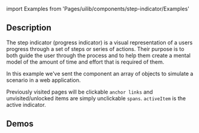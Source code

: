 import Examples from 'Pages/uilib/components/step-indicator/Examples'

## Description

The step indicator (progress indicator) is a visual representation of a users progress through a set of steps or series of actions. Their purpose is to both guide the user through the process and to help them create a mental model of the amount of time and effort that is required of them.

In this example we've sent the component an array of objects to simulate a scenario in a web application.

Previously visited pages will be clickable `anchor links` and unvisited/unlocked items are simply unclickable `spans`.
`activeItem` is the active indicator.

## Demos

<Examples />
